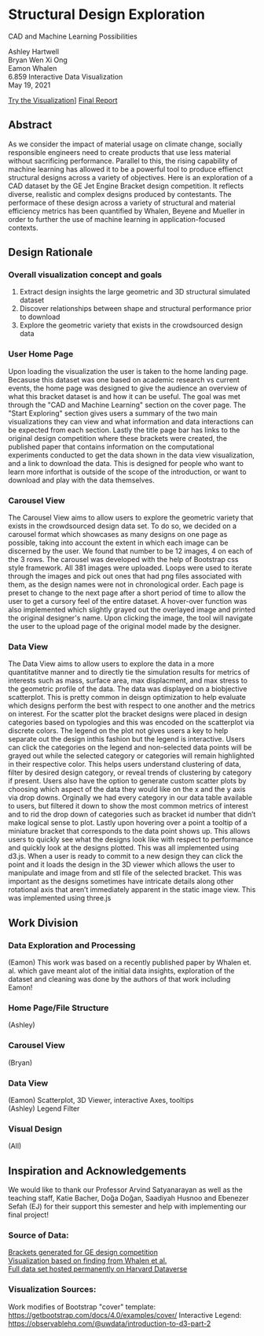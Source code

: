 # Structural Design Exploration
CAD and Machine Learning Possibilities

Ashley Hartwell  
Bryan Wen Xi Ong  
Eamon Whalen<br>
6.859 Interactive Data Visualization<br>
May 19, 2021<br>

[Try the Visualization](https://6859-sp21.github.io/final-project-structural_design_exploration/)]
[Final Report](https://docs.google.com/document/d/1oNeSM8zf2lmE1hdvTT-8jw6LCKGyztRjKmZ7nFZ6P-g/edit?usp=sharing)

## Abstract
As we consider the impact of material usage on climate change, socially responsible engineers need to create products that use less material without sacrificing performance. Parallel to this, the rising capability of machine learning has allowed it to be a powerful tool to produce effienct structural designs across a variety of objectives. Here is an exploration of a CAD dataset by the GE Jet Engine Bracket design competition. It reflects diverse, realistic and complex designs produced by contestants. The performace of these design across a variety of structural and material efficiency metrics has been quantified by Whalen, Beyene and Mueller in order to further the use of machine learning in application-focused contexts.

## Design Rationale
### Overall visualization concept and goals
1. Extract design insights the large geometric and 3D structural simulated dataset <br>
2. Discover relationships between shape and structural performance prior to download <br>
3. Explore the geometric variety that exists in the crowdsourced design data

### User Home Page
Upon loading the visualization the user is taken to the home landing page. Becasuse this dataset was one based on academic research vs current events, the home page was designed to give the audience an overview of what this bracket dataset is and how it can be useful. The goal was met through the "CAD and Machine Learning" section on the cover page. The "Start Exploring" section gives users a summary of the two main visualizations they can view and what information and data interactions can be expected from each section. Lastly the title page bar has links to the original design competition where these brackets were created, the published paper that contains information on the computational experiments conducted to get the data shown in the data view visualization, and a link to download the data. This is designed for people who want to learn more inforthat is outside of the scope of the introduction, or want to download and play with the data themselves. 

### Carousel View
The Carousel View aims to allow users to explore the geometric variety that exists in the crowdsourced design data set. To do so, we decided on a carousel format which showcases as many designs on one page as possible, taking into account the extent in which each image can be discerned by the user. We found that number to be 12 images, 4 on each of the 3 rows. The carousel was developed with the help of Bootstrap css style framework. All 381 images were uploaded. Loops were used to iterate through the images and pick out ones that had png files associated with them, as the design names were not in chronological order. Each page is preset to change to the next page after a short period of time to allow the user to get a cursory feel of the entire dataset. A hover-over function was also implemented which slightly grayed out the overlayed image and printed the original designer's name. Upon clicking the image, the tool will navigate the user to the upload page of the original model made by the designer.

### Data View
The Data View aims to allow users to explore the data in a more quantitatitve manner and to directly tie the simulation results for metrics of interests such as mass, surface area, max displacment, and max stress to the geometric profile of the data. The data was displayed on a biobjective scatterplot. This is pretty common in deisgn optimization to help evaluate which designs perform the best with respect to one another and the metrics on interest. For the scatter plot the bracket designs were placed in design categories based on typologies and this was encoded on the scatterplot via discrete colors. The legend on the plot not gives users a key to help separate out the design inthis fashion but the legend is interactive. Users can click the categories on the legend and non-selected data points will be grayed out while the selected category or categories will remain highlighted in their respective color. This helps users understand clustering of data, filter by desired design category, or reveal trends of clustering by category if present. Users also have the option to generate custom scatter plots by choosing which aspect of the data they would like on the x and the y axis via drop downs. Orginally we had every category in our data table available to users, but filtered it down to show the most common metrics of interest and to rid the drop down of categories such as bracket id number that didn’t make logical sense to plot. Lastly upon hovering over a point a tooltip of a miniature bracket that corresponds to the data point shows up. This allows users to quickly see what the designs look like with respect to performance and quickly look at the designs plotted. This was all implemented using d3.js. When a user is ready to commit to a new design they can click the point and it loads the design in the 3D viewer which allows the user to manipulate and image from and stl file of the selected bracket. This was important as the designs sometimes have intricate details along other rotational axis that aren’t immediately apparent in the static image view. This was implemented using three.js

## Work Division
### Data Exploration and Processing
(Eamon) This work was based on a recently published paper by Whalen et. al. which gave meant alot of the initial data insights, exploration of the dataset and cleaning was done by the authors of that work including Eamon! 

### Home Page/File Structure
(Ashley)

### Carousel View
(Bryan)

### Data View
(Eamon) Scatterplot, 3D Viewer, interactive Axes, tooltips
<br>
(Ashley) Legend Filter

### Visual Design
(All)

## Inspiration and Acknowledgements
We would like to thank our Professor Arvind Satyanarayan as well as the teaching staff, Katie Bacher, Doğa Doğan, Saadiyah Husnoo and Ebenezer Sefah (EJ) for their support this semester and help with implementing our final project!

### Source of Data: 
[Brackets generated for GE design competition](https://grabcad.com/challenges/ge-jet-engine-bracket-challenge) <br>
[Visualization based on finding from Whalen et al.](https://arxiv.org/abs/2105.03534) <br>
[Full data set hosted permanently on Harvard Dataverse](https://dataverse.harvard.edu/dataset.xhtml?persistentId=doi:10.7910/DVN/XFUWJG)

### Visualization Sources: 
Work modifies of Bootstrap "cover" template: https://getbootstrap.com/docs/4.0/examples/cover/
Interactive Legend: https://observablehq.com/@uwdata/introduction-to-d3-part-2

